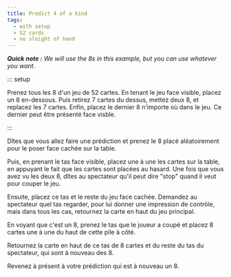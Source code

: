 ```yaml
---
title: Predict 4 of a kind
tags:
  - with setup
  - 52 cards
  - no sleight of hand
---
```


_**Quick note :** We will use the 8s in this example, but you can use whatever
you want._

::: setup

Prenez tous les 8 d'un jeu de 52 cartes. En tenant le jeu face visible, placez
un 8 en-dessous. Puis retirez 7 cartes du dessus, mettez deux 8, et replacez les
7 cartes. Enfin, placez le dernier 8 n'importe où dans le jeu. Ce dernier peut
être présenté face visble.

:::

Dîtes que vous allez faire une prédiction et prenez le 8 placé aléatoirement
pour le poser face cachée sur la table.

Puis, en prenant le tas face visible, placez une à une les cartes sur la table,
en appuyant le fait que les cartes sont placées au hasard. Une fois que vous
avez vu les deux 8, dîtes au spectateur qu'il peut dire "stop" quand il veut
pour couper le jeu.

Ensuite, placez ce tas et le reste du jeu face cachée. Demandez au spectateur
quel tas regarder, pour lui donner une impression de contrôle, mais dans tous
les cas, retournez la carte en haut du jeu principal.

En voyant que c'est un 8, prenez le tas que le joueur a coupé et placez 8 cartes
une à une du haut de cette pile à côté.

Retournez la carte en haut de ce tas de 8 cartes et du reste du tas du
spectateur, qui sont à nouveau des 8.

Revenez à présent à votre prédiction qui est à nouveau un 8.

